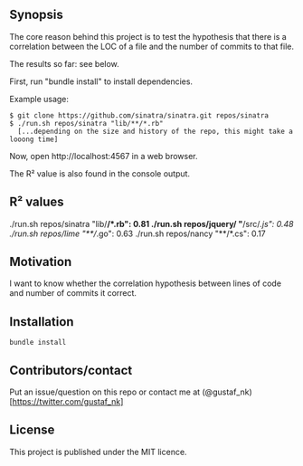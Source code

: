 ## Synopsis

The core reason behind this project is to test the hypothesis that there is a correlation between the LOC of a file and the number of commits to that file. 

The results so far: see below.

First, run "bundle install" to install dependencies.

Example usage:

    $ git clone https://github.com/sinatra/sinatra.git repos/sinatra
    $ ./run.sh repos/sinatra "lib/**/*.rb"
      [...depending on the size and history of the repo, this might take a looong time]

Now, open 
    http://localhost:4567
in a web browser.

The R² value is also found in the console output.

R² values
---
./run.sh repos/sinatra "lib/**/*.rb": 0.81
./run.sh repos/jquery/ "**/src/*.js": 0.48
./run.sh repos/lime "**/*.go": 0.63
./run.sh repos/nancy "**/*.cs": 0.17

## Motivation

I want to know whether the correlation hypothesis between lines of code and number of commits it correct.


## Installation

    bundle install

## Contributors/contact

Put an issue/question on this repo or contact me at (@gustaf_nk)[https://twitter.com/gustaf_nk]

## License

This project is published under the MIT licence.
